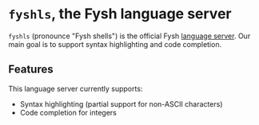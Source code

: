 # `fyshls`, the Fysh language server

`fyshls` (pronounce "Fysh shells") is the official Fysh
[language server](https://langserver.org/). Our main goal is to support syntax
highlighting and code completion.

## Features

This language server currently supports:

- Syntax highlighting (partial support for non-ASCII characters)
- Code completion for integers
